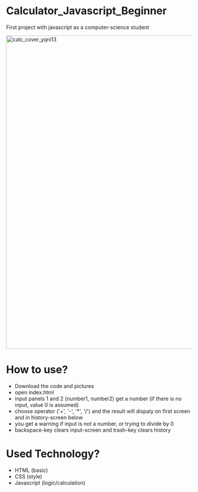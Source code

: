 # Calculator_Javascript_Beginner
First project with javascript as a computer-science student

<img width="849" alt="calc_cover_yqni13" src="https://user-images.githubusercontent.com/65848806/109382134-dcf44180-78de-11eb-9315-e5f5d9616fb7.png">

# How to use?
  - Download the code and pictures
  - open index.html
  - input panels 1 and 2 (number1, number2) get a number (if there is no input, value 0 is assumed)
  - choose operator ('+', '-', '*', '/') and the result will dispaly on first screen and in history-screen below
  - you get a warning if input is not a number, or trying to divide by 0
  - backspace-key clears input-screen and trash-key clears history

# Used Technology?
  - HTML (basic)
  - CSS  (style)
  - Javascript (logic/calculation)
